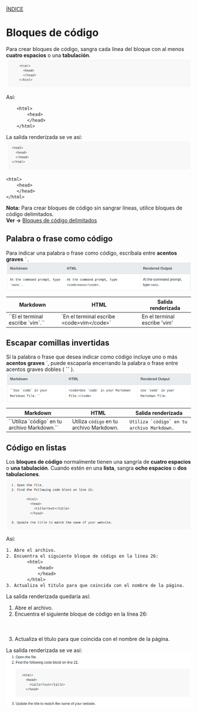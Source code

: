 [ÍNDICE](https://github.com/Zet0699/Guia_markdown/blob/Zet_main/README.md)


# **Bloques de código**

Para crear bloques de código, sangra cada línea del bloque con al menos **cuatro espacios** o una **tabulación**.
![codeblocks_01](/IMG/codeblocks_01.jpg "Bloques de código")

Así:
```
	<html>
		<head>
		</head>
	</html>
```

La salida renderizada se ve así:   
![codeblocks_02](/IMG/codeblocks_02.jpg "Salida renderizada")   

	<html>
		<head>
		</head>
	</html>      

**Nota:** Para crear bloques de código sin sangrar líneas, utilice bloques de código delimitados.  
**Ver →** [Bloques de código delimitados](https://github.com/JoseFerDel/Guia_markdown/blob/Zet_main/codeblocks_delimitados.md)


## **Palabra o frase como código** 

Para indicar una palabra o frase como código, escríbala entre **acentos graves** ``` ` ```.
![codeblocks_03](/IMG/codeblocks_03.jpg "Palabra o frase como código")

Markdown				|	HTML							|	Salida renderizada
----					|	----							|	----
\`\`El el terminal escribe \`vim\`.\`\`	|	\`En el terminal escribe \<code\>vim\<\/code\>\`	|	En el terminal escribe 'vim'
				


## **Escapar comillas invertidas**

Si la palabra o frase que desea indicar como código incluye uno o más **acentos graves** \`, puede escaparla encerrando la palabra o frase entre acentos graves dobles \( **\`\`** \).      
![codeblocks_04](/IMG/codeblocks_04.jpg "Escapar acentos abiertos")


Markdown						|	HTML						|	Salida renderizada	
----							|	----						|	----
\`\`Utiliza \`código\` en tu archivo Markdown.\`\`	|	Utiliza `código` en tu archivo Markdown.	|	``Utiliza `código` en tu archivo Markdown.``




## **Código en listas**

Los **bloques de código** normalmente tienen una sangría de **cuatro espacios** o **una tabulación**. Cuando estén en una **lista**, sangra **ocho espacios** o **dos tabulaciones**.
![codeblocks_05](/IMG/codeblocks_05.jpg "Código en listas")

Así:     
```     
1. Abre el archivo.      
2. Encuentra el siguiente bloque de código en la línea 26:       
		<html>     
			<head>     
			</head>     
		</html>      
3. Actualiza el titulo para que coincida con el nombre de la página.     
```      

La salida renderizada quedaría así:      

1. Abre el archivo.      
2. Encuentra el siguiente bloque de código en la línea 26:      
		<html>      
			<head>      
			</head>     
		</html>      
3. Actualiza el titulo para que coincida con el nombre de la página.     




La salida renderizada se ve así:
![codeblocks_06](/IMG/codeblocks_06.jpg "Salida renderizada")

